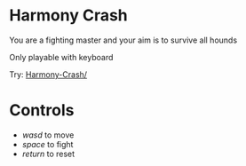 # Harmony Crash
You are a fighting master and your aim is to survive all hounds

Only playable with keyboard

Try: [Harmony-Crash/](https://bogpok.github.io/Harmony-Crash/)

# Controls
- *wasd* to move
- *space* to fight
- *return* to reset
